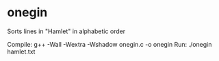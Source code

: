 # onegin
Sorts lines in "Hamlet" in alphabetic order

Compile:
    g++ -Wall -Wextra -Wshadow onegin.c -o onegin
Run:
    ./onegin hamlet.txt <name of output file>